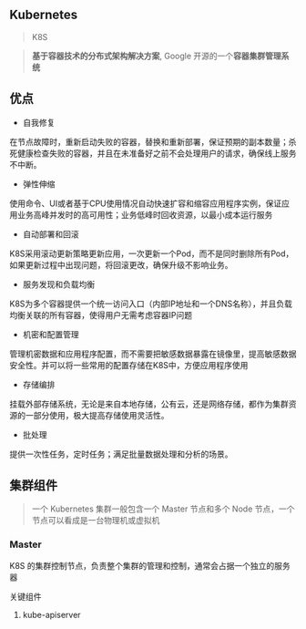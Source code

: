 ## Kubernetes 

> K8S

> **基于容器技术的分布式架构解决方案**, Google 开源的一个**容器集群管理系统**

## 优点

* 自我修复

在节点故障时，重新启动失败的容器，替换和重新部署，保证预期的副本数量；杀死健康检查失败的容器，并且在未准备好之前不会处理用户的请求，确保线上服务不中断。

* 弹性伸缩

使用命令、UI或者基于CPU使用情况自动快速扩容和缩容应用程序实例，保证应用业务高峰并发时的高可用性；业务低峰时回收资源，以最小成本运行服务

* 自动部署和回滚

K8S采用滚动更新策略更新应用，一次更新一个Pod，而不是同时删除所有Pod，如果更新过程中出现问题，将回滚更改，确保升级不影响业务。

* 服务发现和负载均衡

K8S为多个容器提供一个统一访问入口（内部IP地址和一个DNS名称），并且负载均衡关联的所有容器，使得用户无需考虑容器IP问题

* 机密和配置管理

管理机密数据和应用程序配置，而不需要把敏感数据暴露在镜像里，提高敏感数据安全性。并可以将一些常用的配置存储在K8S中，方便应用程序使用

* 存储编排

挂载外部存储系统，无论是来自本地存储，公有云，还是网络存储，都作为集群资源的一部分使用，极大提高存储使用灵活性。

* 批处理

提供一次性任务，定时任务；满足批量数据处理和分析的场景。

## 集群组件

> 一个 Kubernetes 集群一般包含一个 Master 节点和多个 Node 节点，一个节点可以看成是一台物理机或虚拟机

### Master

K8S 的集群控制节点，负责整个集群的管理和控制，通常会占据一个独立的服务器

关键组件

1. kube-apiserver



